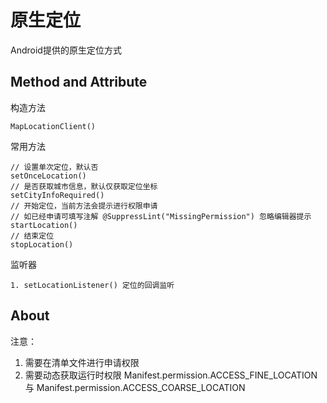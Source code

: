 # 原生定位
 Android提供的原生定位方式

 ## Method and Attribute

构造方法
```
MapLocationClient()
```
常用方法
```
// 设置单次定位，默认否
setOnceLocation()
// 是否获取城市信息，默认仅获取定位坐标
setCityInfoRequired()
// 开始定位，当前方法会提示进行权限申请
// 如已经申请可填写注解 @SuppressLint("MissingPermission") 忽略编辑器提示
startLocation()
// 结束定位
stopLocation()
```

监听器
```
1. setLocationListener() 定位的回调监听
```


## About

注意：
1. 需要在清单文件进行申请权限 <uses-permission android:name="android.permission.ACCESS_COARSE_LOCATION" />
2. 需要动态获取运行时权限 Manifest.permission.ACCESS_FINE_LOCATION 与 Manifest.permission.ACCESS_COARSE_LOCATION
